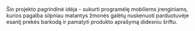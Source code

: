 Šio projekto pagrindinė idėja - sukurti programėlę mobiliems įrenginiams, kurios pagalba silpniau matantys žmonės galėtų nuskenuoti parduotuvėje esantį prekės barkodą ir pamatyti produkto aprašymą didesniu šriftu.
